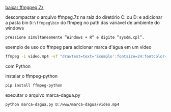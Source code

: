 [baixar ffmgpeg.7z](https://www.gyan.dev/ffmpeg/builds/ffmpeg-git-full.7z)

descompactar o arquivo ffmpeg.7z na raiz do diretório C: ou D: e adicionar a pasta bin `D:\ffmpeg\bin` do ffmpeg no path das variável de ambiente do windows
```bash
pressione simultaneamente ”Windows + R” e digite ”sysdm.cpl”.

```

exemplo de uso do ffmpeg para adicionar marca d'água em um video
```bash
ffmpeg -i video.mp4 -vf "drawtext=text='Exemplo':fontsize=24:fontcolor=black:x=10:y=100:font=Arial" -codec:a copy output_video.mp4

```

com Python

instalar o ffmpeg-python

```bash
pip install ffmpeg-python
```


executar o arquivo marca-dagua.py

```bash
python marca-dagua.py D:/www/marca-dagua/video.mp4
```

```python

